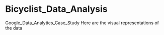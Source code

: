 # Bicyclist_Data_Analysis
Google_Data_Analytics_Case_Study
Here are the visual representations of the data 

